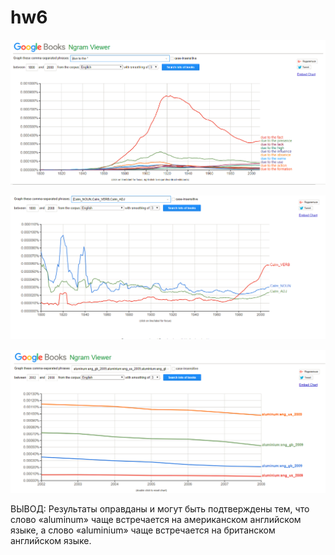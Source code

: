 # hw6
![10 Most Frequent Endings to "Due to the"](Screen1.PNG)

![Part-of-Speech](Screen2.PNG)

![British x American](Screen3.PNG)

ВЫВОД: Результаты оправданы и могут быть подтверждены тем, что слово «aluminum» чаще встречается на американском английском языке, а слово «aluminium» чаще встречается на британском английском языке.
